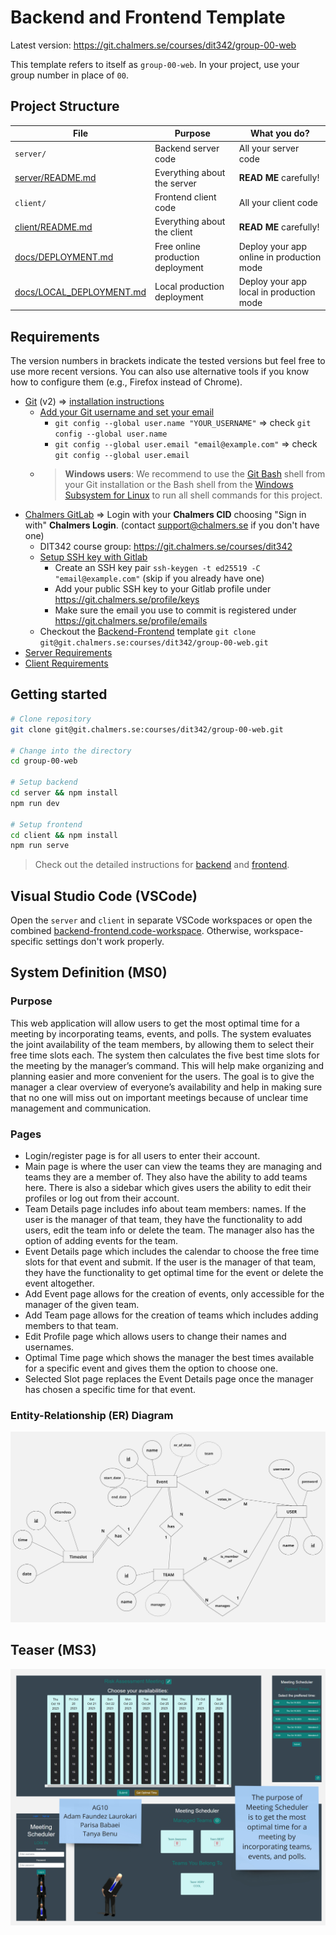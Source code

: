 # Backend and Frontend Template

Latest version: https://git.chalmers.se/courses/dit342/group-00-web

This template refers to itself as `group-00-web`. In your project, use your group number in place of `00`.

## Project Structure

| File        | Purpose           | What you do?  |
| ------------- | ------------- | ----- |
| `server/` | Backend server code | All your server code |
| [server/README.md](server/README.md) | Everything about the server | **READ ME** carefully! |
| `client/` | Frontend client code | All your client code |
| [client/README.md](client/README.md) | Everything about the client | **READ ME** carefully! |
| [docs/DEPLOYMENT.md](docs/DEPLOYMENT.md) | Free online production deployment | Deploy your app online in production mode |
| [docs/LOCAL_DEPLOYMENT.md](docs/LOCAL_DEPLOYMENT.md) | Local production deployment | Deploy your app local in production mode |

## Requirements

The version numbers in brackets indicate the tested versions but feel free to use more recent versions.
You can also use alternative tools if you know how to configure them (e.g., Firefox instead of Chrome).

* [Git](https://git-scm.com/) (v2) => [installation instructions](https://www.atlassian.com/git/tutorials/install-git)
  * [Add your Git username and set your email](https://docs.gitlab.com/ce/gitlab-basics/start-using-git.html#add-your-git-username-and-set-your-email)
    * `git config --global user.name "YOUR_USERNAME"` => check `git config --global user.name`
    * `git config --global user.email "email@example.com"` => check `git config --global user.email`
  * > **Windows users**: We recommend to use the [Git Bash](https://www.atlassian.com/git/tutorials/git-bash) shell from your Git installation or the Bash shell from the [Windows Subsystem for Linux](https://docs.microsoft.com/en-us/windows/wsl/install-win10) to run all shell commands for this project.
* [Chalmers GitLab](https://git.chalmers.se/) => Login with your **Chalmers CID** choosing "Sign in with" **Chalmers Login**. (contact [support@chalmers.se](mailto:support@chalmers.se) if you don't have one)
  * DIT342 course group: https://git.chalmers.se/courses/dit342
  * [Setup SSH key with Gitlab](https://docs.gitlab.com/ee/ssh/)
    * Create an SSH key pair `ssh-keygen -t ed25519 -C "email@example.com"` (skip if you already have one)
    * Add your public SSH key to your Gitlab profile under https://git.chalmers.se/profile/keys
    * Make sure the email you use to commit is registered under https://git.chalmers.se/profile/emails
  * Checkout the [Backend-Frontend](https://git.chalmers.se/courses/dit342/group-00-web) template `git clone git@git.chalmers.se:courses/dit342/group-00-web.git`
* [Server Requirements](./server/README.md#Requirements)
* [Client Requirements](./client/README.md#Requirements)

## Getting started

```bash
# Clone repository
git clone git@git.chalmers.se:courses/dit342/group-00-web.git

# Change into the directory
cd group-00-web

# Setup backend
cd server && npm install
npm run dev

# Setup frontend
cd client && npm install
npm run serve
```

> Check out the detailed instructions for [backend](./server/README.md) and [frontend](./client/README.md).

## Visual Studio Code (VSCode)

Open the `server` and `client` in separate VSCode workspaces or open the combined [backend-frontend.code-workspace](./backend-frontend.code-workspace). Otherwise, workspace-specific settings don't work properly.

## System Definition (MS0)

### Purpose

This web application will allow users to get the most optimal time for a meeting by incorporating teams, events, and polls. The system evaluates the joint availability of the team members, by allowing them to select their free time slots each. The system then calculates the five best time slots for the meeting by the manager’s command. This will help make organizing and planning easier and more convenient for the users. The goal is to give the manager a clear overview of everyone’s availability and help in making sure that no one will miss out on important meetings because of unclear time management and communication.


### Pages

* Login/register page is for all users to enter their account.
* Main page is where the user can view the teams they are managing and teams they are a member of. They also have the ability to add teams here. There is also a sidebar which gives users the ability to edit their profiles or log out from their account.
* Team Details page includes info about team members: names. If the user is the manager of that team, they have the functionality to add users, edit the team info or delete the team. The manager also has the option of adding events for the team.
* Event Details page which includes the calendar to choose the free time slots for that event and submit. If the user is the manager of that team, they have the functionality to get optimal time for the event or delete the event altogether.
* Add Event page allows for the creation of events, only accessible for the manager of the given team.
* Add Team page allows for the creation of teams which includes adding members to that team.
* Edit Profile page which allows users to change their names and usernames.
* Optimal Time page which shows the manager the best times available for a specific event and gives them the option to choose one.
* Selected Slot page replaces the Event Details page once the manager has chosen a specific time for that event.



### Entity-Relationship (ER) Diagram

![ER Diagram](./images/er_diagram.jpg)

## Teaser (MS3)

![Teaser](./images/teaser.png)
